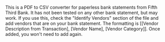 This is a PDF to CSV converter for paperless bank statements from Fifth Third Bank. It has not been tested on any other bank statement, but may work. If you use this, check the "Identify Vendors" section of the file and add vendors that are on your bank statement. The formatting is [[Vendor Description from Transaction], [Vendor Name], [Vendor Category]]. Once added, you won't need to add again.
